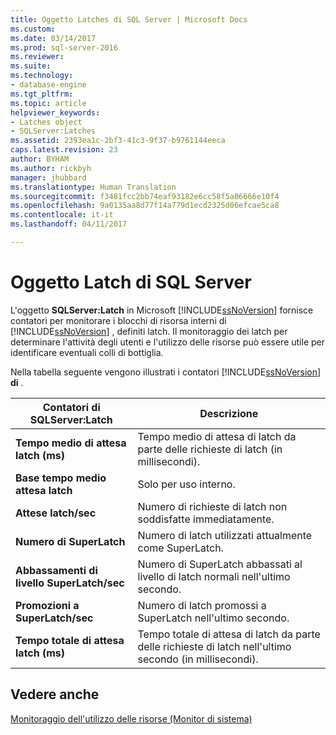 ```yaml
---
title: Oggetto Latches di SQL Server | Microsoft Docs
ms.custom: 
ms.date: 03/14/2017
ms.prod: sql-server-2016
ms.reviewer: 
ms.suite: 
ms.technology:
- database-engine
ms.tgt_pltfrm: 
ms.topic: article
helpviewer_keywords:
- Latches object
- SQLServer:Latches
ms.assetid: 2393ea1c-2bf3-41c3-9f37-b9761144eeca
caps.latest.revision: 23
author: BYHAM
ms.author: rickbyh
manager: jhubbard
ms.translationtype: Human Translation
ms.sourcegitcommit: f3481fcc2bb74eaf93182e6cc58f5a06666e10f4
ms.openlocfilehash: 9a0135aa8d77f14a779d1ecd2325d06efcae5ca8
ms.contentlocale: it-it
ms.lasthandoff: 04/11/2017

---
```

# <a name="sql-server-latches-object"></a>Oggetto Latch di SQL Server
  L'oggetto **SQLServer:Latch** in Microsoft [!INCLUDE[ssNoVersion](../../includes/ssnoversion-md.md)] fornisce contatori per monitorare i blocchi di risorsa interni di [!INCLUDE[ssNoVersion](../../includes/ssnoversion-md.md)] , definiti latch. Il monitoraggio dei latch per determinare l'attività degli utenti e l'utilizzo delle risorse può essere utile per identificare eventuali colli di bottiglia.  
  
 Nella tabella seguente vengono illustrati i contatori [!INCLUDE[ssNoVersion](../../includes/ssnoversion-md.md)] **di** .  
  
|Contatori di SQLServer:Latch|Descrizione|  
|---------------------------------|-----------------|  
|**Tempo medio di attesa latch (ms)**|Tempo medio di attesa di latch da parte delle richieste di latch (in millisecondi).|  
|**Base tempo medio attesa latch**|Solo per uso interno.| 
|**Attese latch/sec**|Numero di richieste di latch non soddisfatte immediatamente.|  
|**Numero di SuperLatch**|Numero di latch utilizzati attualmente come SuperLatch.|  
|**Abbassamenti di livello SuperLatch/sec**|Numero di SuperLatch abbassati al livello di latch normali nell'ultimo secondo.|  
|**Promozioni a SuperLatch/sec**|Numero di latch promossi a SuperLatch nell'ultimo secondo.|  
|**Tempo totale di attesa latch (ms)**|Tempo totale di attesa di latch da parte delle richieste di latch nell'ultimo secondo (in millisecondi).|  
  
## <a name="see-also"></a>Vedere anche  
 [Monitoraggio dell'utilizzo delle risorse &#40;Monitor di sistema&#41;](../../relational-databases/performance-monitor/monitor-resource-usage-system-monitor.md)  
  
  
